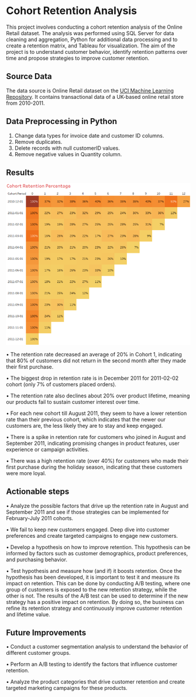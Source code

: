 # Cohort Retention Analysis

This project involves conducting a cohort retention analysis of the Online Retail dataset. The analysis was performed using SQL Server for data cleaning and aggregation, Python for additional data processing and to create a retention matrix, and Tableau for visualization. The aim of the project is to understand customer behavior, identify retention patterns over time and propose strategies to improve customer retention.


## Source Data

The data source is Online Retail dataset on the [UCI Machine Learning Repository](https://archive.ics.uci.edu/ml/datasets/Online+Retail). It contains transactional data of a UK-based online retail store from 2010-2011.


## Data Preprocessing in Python

1.    Change data types for invoice date and customer ID columns.
2.    Remove duplicates.
3.    Delete records with null customerID values.
2.    Remove negative values in Quantity column.


## Results

![alt text](https://github.com/QiujiaGuo/Cohort-Retention-Analysis/blob/main/Cohort%20Retention%20Matrix.PNG)

•	The retention rate decreased an average of 20% in Cohort 1, indicating that 80% of customers did not return in the second month after they made their first purchase.

•	The biggest drop in retention rate is in December 2011 for 2011-02-02 cohort (only 7% of customers placed orders).

•	The retention rate also declines about 20% over product lifetime, meaning our products fail to sustain customer interest over time.

•	For each new cohort till August 2011, they seem to have a lower retention rate than their previous cohort, which indicates that the newer our customers are, the less likely they are to stay and keep engaged.

•	There is a spike in retention rate for customers who joined in August and September 2011, indicating promising changes in product features, user experience or campaign activities.

•	There was a high retention rate (over 40%) for customers who made their first purchase during the holiday season, indicating that these customers were more loyal.


## Actionable steps

•	Analyze the possible factors that drive up the retention rate in August and September 2011 and see if those strategies can be implemented for February-July 2011 cohorts.

•	We fail to keep new customers engaged. Deep dive into customer preferences and create targeted campaigns to engage new customers.

•	Develop a hypothesis on how to improve retention.
  This hypothesis can be informed by factors such as customer demographics, product preferences, and purchasing behavior.
  
•	Test hypothesis and measure how (and if) it boosts retention.
  Once the hypothesis has been developed, it is important to test it and measure its impact on retention. This can be done by conducting A/B testing, where one group of customers is exposed to the new retention strategy, while the other is not. The results of the A/B test can be used to determine if the new strategy has a positive impact on retention. By doing so, the business can refine its retention strategy and continuously improve customer retention and lifetime value.


## Future Improvements

•	Conduct a customer segmentation analysis to understand the behavior of different customer groups.

•	Perform an A/B testing to identify the factors that influence customer retention.

•	Analyze the product categories that drive customer retention and create targeted marketing campaigns for these products.
